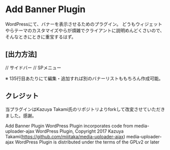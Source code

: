 # Add Banner Plugin
WordPressにて、バナーを表示させるためのプラグイン。
どうもウィジェットやらテーマのカスタマイズやらが煩雑でクライアントに説明めんどくさいので、そんなときにときに重宝するはず。

## [出力方法]
<?php add_banner(1); ?> // サイドバー
<?php add_banner(2); ?> // SPメニュー
※ 135行目あたりにて編集・追加すれば別のバナーリストももちろん作成可能。

## クレジット
当プラグインはKazuya Takami氏のリポジトリよりforkして改変させていただきました。感謝。

Add Banner Plugin WordPress Plugin incorporates code from media-uploader-ajax WordPress Plugin, Copyright 2017 Kazuya Takami(https://github.com/miiitaka/media-uploader-ajax)
media-uploader-ajax WordPress Plugin is distributed under the terms of the GPLv2 or later

